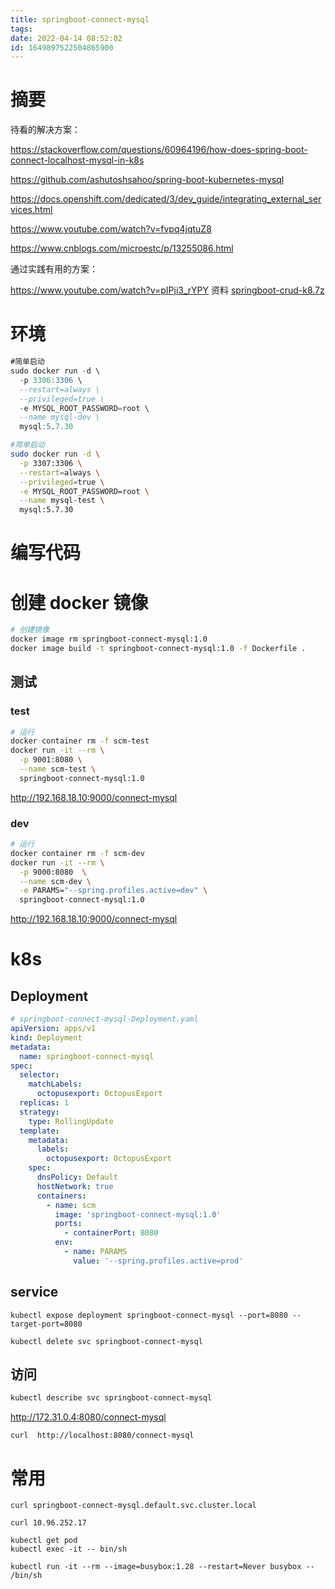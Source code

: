 ```yaml
---
title: springboot-connect-mysql
tags: 
date: 2022-04-14 08:52:02
id: 1649897522504865900
---
```

# 摘要

待看的解决方案：

https://stackoverflow.com/questions/60964196/how-does-spring-boot-connect-localhost-mysql-in-k8s 

https://github.com/ashutoshsahoo/spring-boot-kubernetes-mysql

https://docs.openshift.com/dedicated/3/dev_guide/integrating_external_services.html

https://www.youtube.com/watch?v=fvpq4jqtuZ8 

https://www.cnblogs.com/microestc/p/13255086.html

通过实践有用的方案：

https://www.youtube.com/watch?v=pIPji3_rYPY  资料  [springboot-crud-k8.7z](assets\references\springboot-crud-k8.7z) 

# 环境

```sql
#简单启动
sudo docker run -d \
  -p 3306:3306 \
  --restart=always \
  --privileged=true \
  -e MYSQL_ROOT_PASSWORD=root \
  --name mysql-dev \
  mysql:5.7.30
```

```sh
#简单启动
sudo docker run -d \
  -p 3307:3306 \
  --restart=always \
  --privileged=true \
  -e MYSQL_ROOT_PASSWORD=root \
  --name mysql-test \
  mysql:5.7.30
```



# 编写代码

# 创建 docker 镜像

```sh
# 创建镜像
docker image rm springboot-connect-mysql:1.0
docker image build -t springboot-connect-mysql:1.0 -f Dockerfile .

```





## 测试

### test

```sh
# 运行
docker container rm -f scm-test
docker run -it --rm \
  -p 9001:8080 \
  --name scm-test \
  springboot-connect-mysql:1.0

```

 http://192.168.18.10:9000/connect-mysql 

### dev

```sh
# 运行
docker container rm -f scm-dev
docker run -it --rm \
  -p 9000:8080  \
  --name scm-dev \
  -e PARAMS="--spring.profiles.active=dev" \
  springboot-connect-mysql:1.0

```

 http://192.168.18.10:9000/connect-mysql 

# k8s

## Deployment

```yaml
# springboot-connect-mysql-Deployment.yaml
apiVersion: apps/v1
kind: Deployment
metadata:
  name: springboot-connect-mysql
spec:
  selector:
    matchLabels:
      octopusexport: OctopusExport
  replicas: 1
  strategy:
    type: RollingUpdate
  template:
    metadata:
      labels:
        octopusexport: OctopusExport
    spec:
      dnsPolicy: Default
      hostNetwork: true
      containers:
        - name: scm
          image: 'springboot-connect-mysql:1.0'
          ports:
            - containerPort: 8080
          env:
            - name: PARAMS
              value: '--spring.profiles.active=prod'

```

## service

```
kubectl expose deployment springboot-connect-mysql --port=8080 --target-port=8080
```

```
kubectl delete svc springboot-connect-mysql
```



## 访问

```sh
kubectl describe svc springboot-connect-mysql
```

 http://172.31.0.4:8080/connect-mysql 





```
curl  http://localhost:8080/connect-mysql 
```





# 常用

```
curl springboot-connect-mysql.default.svc.cluster.local
```

```
curl 10.96.252.17
```



```
kubectl get pod 
kubectl exec -it -- bin/sh
```



```
kubectl run -it --rm --image=busybox:1.28 --restart=Never busybox -- /bin/sh
```

